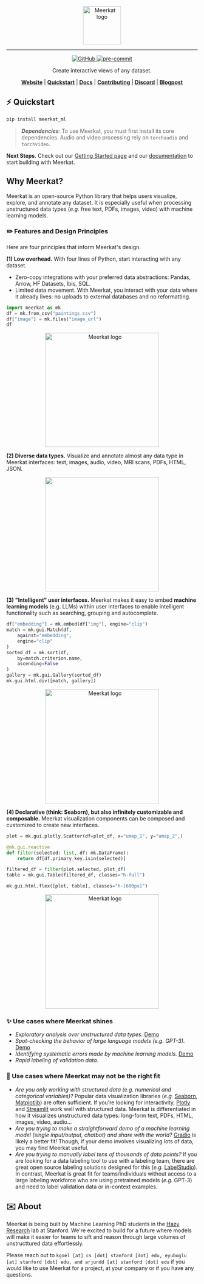 <div align="center">
    <img src="docs/assets/meerkat_banner.png" height=100 alt="Meerkat logo"/>

---

<!-- 
![GitHub Workflow Status](https://github.com/HazyResearch/meerkat/actions/workflows/.github/workflows/ci.yml/badge.svg)
 -->
[
![GitHub](https://img.shields.io/github/license/HazyResearch/meerkat)
](https://img.shields.io/github/license/HazyResearch/meerkat)
[
![pre-commit](https://img.shields.io/badge/pre--commit-enabled-brightgreen?logo=pre-commit&logoColor=white)
](https://github.com/pre-commit/pre-commit)

Create interactive views of any dataset.

[**Website**](http://meerkat.wiki)
| [**Quickstart**](http://meerkat.wiki/docs/start/quickstart-df.html)
| [**Docs**](http://meerkat.wiki/docs/index.html)
| [**Contributing**](CONTRIBUTING.md)
| [**Discord**](https://discord.gg/pw8E4Q26Tq)
| [**Blogpost**](https://hazyresearch.stanford.edu/blog/2023-03-01-meerkat)

</div>


## ⚡️ Quickstart

```bash
pip install meerkat_ml
```
<!-- 
> **_GPU Install_**: If you want to use Meerkat with a GPU, you will need to install PyTorch with GPU support. See [here](https://pytorch.org/get-started/locally/) for more details. -->

<!-- ```bash
pip install "meerkat-ml @ git+https://github.com/robustness-gym/meerkat@clever-dev"
```  -->

> **_Dependencies_**: To use Meerkat, you must first install its core dependencies. Audio and video processing rely on `torchaudio` and `torchvideo`.

<!-- 
Then try one of our demos,

```bash
mk demo tutorial-image-gallery --copy
```

Explore the code for this demo in `tutorial-image-gallery.py`. To see a full list of demos, use `mk demo --help`.  -->

**Next Steps**.
Check out our [Getting Started page](http://meerkat.wiki/docs/start/quickstart-df.html) and our [documentation](http://meerkat.wiki/docs/index.html) to start building with Meerkat.

## Why Meerkat?

Meerkat is an open-source Python library that helps users visualize, explore, and annotate any dataset. It is especially useful when processing unstructured data types (_e.g._ free text, PDFs, images, video) with machine learning models. 

### ✏️ Features and Design Principles

Here are four principles that inform Meerkat's design.

**(1) Low overhead.**  With four lines of Python, start interacting with any dataset. 
- Zero-copy integrations with your preferred data abstractions: Pandas, Arrow, HF Datasets, Ibis, SQL.
- Limited data movement. With Meerkat, you interact with your data where it already lives: no uploads to external databases and no reformatting.

```python
import meerkat as mk
df = mk.from_csv("paintings.csv")
df["image"] = mk.files("image_url")
df
```

<div align="center">
  <img src="website/static/dataframe-demo.gif" height=300 alt="Meerkat logo"/>
</div>


**(2) Diverse data types.** Visualize and annotate almost any data type in Meerkat interfaces: text, images, audio, video, MRI scans, PDFs, HTML, JSON. 

<div align="center">
	<img src="website/static/data-types.gif" height=300 alt=""/>
</div>


**(3) "Intelligent" user interfaces.** Meerkat makes it easy to embed **machine learning models** (e.g. LLMs) within user interfaces to enable intelligent functionality such as searching, grouping and autocomplete. 

```python
df["embedding"] = mk.embed(df["img"], engine="clip")
match = mk.gui.Match(df,
	against="embedding",
	engine="clip"
)
sorted_df = mk.sort(df,
	by=match.criterion.name,
	ascending=False
)
gallery = mk.gui.Gallery(sorted_df)
mk.gui.html.div([match, gallery])
```

<div align="center">
	<img src="website/static/interact-demo.gif" height=300 alt="Meerkat logo"/>
</div>

**(4) Declarative (think: Seaborn), but also infinitely customizable and composable.**
Meerkat visualization components can be composed and customized to create new interfaces. 

```python
plot = mk.gui.plotly.Scatter(df=plot_df, x="umap_1", y="umap_2",)

@mk.gui.reactive
def filter(selected: list, df: mk.DataFrame):
    return df[df.primary_key.isin(selected)]

filtered_df = filter(plot.selected, plot_df)
table = mk.gui.Table(filtered_df, classes="h-full")

mk.gui.html.flex([plot, table], classes="h-[600px]") 
```

<div align="center">
	<img src="website/static/compose.gif" height=300 alt="Meerkat logo"/>
</div>


### ✨ Use cases where Meerkat shines
- _Exploratory analysis over unstructured data types._ [Demo](https://www.youtube.com/watch?v=a8FBT33QACQ)
- _Spot-checking the behavior of large language models (e.g. GPT-3)._  [Demo](https://www.youtube.com/watch?v=3ItA70qoe-o)
- _Identifying systematic errors made by machine learning models._ [Demo](https://youtu.be/4Kk_LZbNWNs)
- _Rapid labeling of validation data._

### 🤔 Use cases where Meerkat may not be the right fit

- _Are you only working with structured data (e.g. numerical and categorical variables)?_ Popular data visualization libraries (_e.g._ [Seaborn](https://seaborn.pydata.org/), [Matplotlib](https://matplotlib.org/)) are often sufficient. If you're looking for interactivity, [Plotly](https://plotly.com/) and [Streamlit](https://streamlit.io/) work well with structured data. Meerkat is differentiated in how it visualizes unstructured data types: long-form text, PDFs, HTML, images, video, audio...  
- _Are you trying to make a straightforward demo of a machine learning model (single input/output, chatbot) and share with the world?_ [Gradio](https://gradio.app/) is likely a better fit! Though, if your demo involves visualizing lots of data, you may find Meerkat useful.
- _Are you trying to manually label tens of thousands of data points?_  If you are looking for a data labeling tool to use with a labeling team, there are great open source labeling solutions designed for this (_e.g._ [LabelStudio](https://labelstud.io/)). In contrast, Meerkat is great fit for teams/individuals without access to a large labeling workforce who are using pretrained models (_e.g._ GPT-3) and need to label validation data or in-context examples.




<!-- Our goal is to make foundation models a more reliable
software abstraction for processing unstructured datasets.
[Read our blogpost to learn more.](https://hazyresearch.stanford.edu/blog/2023-03-01-meerkat)
 -->



## ✉️ About

Meerkat is being built by Machine Learning PhD students in the [Hazy Research](https://hazyresearch.stanford.edu) lab at Stanford. We're excited to build for a future where models will make it easier for teams to sift and reason through large volumes of unstructtured data effortlessly. 

Please reach out to `kgoel [at] cs [dot] stanford [dot] edu, eyuboglu [at] stanford [dot] edu, and arjundd [at] stanford [dot] edu` if you would like to use Meerkat for a project, at your company or if you have any questions.